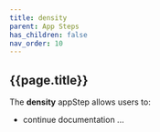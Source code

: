 ```yaml
---
title: density
parent: App Steps
has_children: false
nav_order: 10
---
```


## {{page.title}}

The **density** appStep allows users to:

- continue documentation ...
